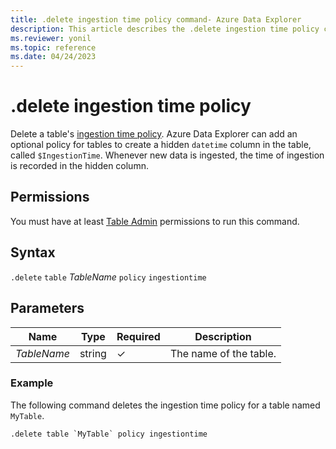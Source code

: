 ```yaml
---
title: .delete ingestion time policy command- Azure Data Explorer
description: This article describes the .delete ingestion time policy command in Azure Data Explorer.
ms.reviewer: yonil
ms.topic: reference
ms.date: 04/24/2023
---
```

# .delete ingestion time policy

Delete a table's [ingestion time policy](ingestiontimepolicy.md). Azure Data Explorer can add an optional policy for tables to create a hidden `datetime` column in the table, called `$IngestionTime`. Whenever new data is ingested, the time of ingestion is recorded in the hidden column. 

## Permissions

You must have at least [Table Admin](access-control/role-based-access-control.md) permissions to run this command.

## Syntax

`.delete` `table` *TableName* `policy` `ingestiontime`

## Parameters

|Name|Type|Required|Description|
|--|--|--|--|
|*TableName*|string|&check;|The name of the table.|

### Example

The following command deletes the ingestion time policy for a table named `MyTable`.

```kusto
.delete table `MyTable` policy ingestiontime 
```
